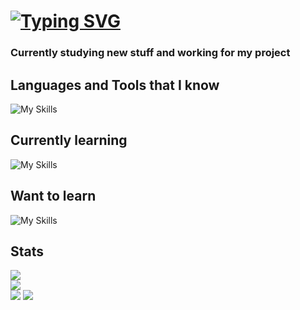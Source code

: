 # [![Typing SVG](https://readme-typing-svg.demolab.com?font=Fira+Code&pause=1000&width=435&lines=Hello%2C+I'm+Kamil+%F0%9F%91%8B)](https://git.io/typing-svg)

###  Currently studying new stuff and working for my project

## Languages and Tools that I know
![My Skills](https://skillicons.dev/icons?i=git,html,css,sass,bootstrap,gulp)

## Currently learning
![My Skills](https://skillicons.dev/icons?i=js)

## Want to learn
![My Skills](https://skillicons.dev/icons?i=ts,react)

## Stats
<img src="https://github-readme-stats.vercel.app/api/top-langs?username=kvmmis&layout=compact&theme=dark"/><br>
<img src="https://github-readme-streak-stats.herokuapp.com/?user=kvmmis&theme=dark"/><br>
<img src="https://github-readme-stats.vercel.app/api?username=kvmmis&show_icons=true&locale=en&theme=dark"/>
![](https://komarev.com/ghpvc/?username=adrianmaj&style=for-the-badge)



